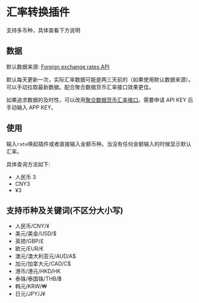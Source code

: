 # 汇率转换插件

支持多币种，具体查看下方说明

## 数据

默认数据来源: [Foreign exchange rates API](http://exchangeratesapi.io/)

默认每天更新一次，实际汇率数据可能是两三天前的（如果使用默认数据来源）。可以手动拉取最新数据。配合聚合数据货币汇率接口效果更佳。

如果追求数据的及时性，可以改用[聚合数据货币汇率接口](https://www.juhe.cn/docs/api/id/23)。需要申请 API KEY 后手动输入 APP KEY。

## 使用

输入`rate`唤起插件或者直接输入金额币种。当没有任何金额输入的时候显示默认汇率。

具体查询方法如下:

- 人民币 3
- CNY3
- ¥3

## 支持币种及关键词(不区分大小写)

- 人民币/CNY/¥
- 美元/美金/USD/\$
- 英镑/GBP/£
- 欧元/EUR/€
- 澳元/澳大利亚元/AUD/A\$
- 加元/加拿大元/CAD/C\$
- 港币/港元/HKD/HK
- 泰铢/泰国铢/THB/฿
- 韩元/KRW/₩
- 日元/JPY/J¥
